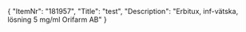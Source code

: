{
  "ItemNr": "181957",
  "Title": "test",
  "Description": "Erbitux, inf-vätska, lösning 5 mg/ml Orifarm AB"
}